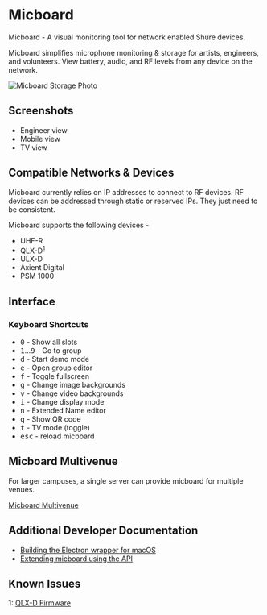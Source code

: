 # Micboard
Micboard - A visual monitoring tool for network enabled Shure devices.

Micboard simplifies microphone monitoring & storage for artists, engineers, and volunteers.  View battery, audio, and RF levels from any device on the network.

![Micboard Storage Photo]()

## Screenshots
* Engineer view
* Mobile view
* TV view

## Compatible Networks & Devices
Micboard currently relies on IP addresses to connect to RF devices.  RF devices can be addressed through static or reserved IPs.  They just need to be consistent.

Micboard supports the following devices -
* UHF-R
* QLX-D<sup>[1](#qlxd)</sup>
* ULX-D
* Axient Digital
* PSM 1000

## Interface

### Keyboard Shortcuts
* <kbd>0</kbd> - Show all slots
* <kbd>1</kbd>...<kbd>9</kbd> - Go to group
* <kbd>d</kbd> - Start demo mode
* <kbd>e</kbd> - Open group editor
* <kbd>f</kbd> - Toggle fullscreen
* <kbd>g</kbd> - Change image backgrounds
* <kbd>v</kbd> - Change video backgrounds
* <kbd>i</kbd> - Change display mode
* <kbd>n</kbd> - Extended Name editor
* <kbd>q</kbd> - Show QR code
* <kbd>t</kbd> - TV mode (toggle)
* <kbd>esc</kbd> - reload micboard



## Micboard Multivenue
For larger campuses, a single server can provide micboard for multiple venues.

[Micboard Multivenue](docs/multivenue.md)


## Additional Developer Documentation
* [Building the Electron wrapper for macOS](docs/electron.md)
* [Extending micboard using the API](docs/api.md)


## Known Issues
<a name="qlxd">1</a>: [QLX-D Firmware](docs/qlxd.md)
